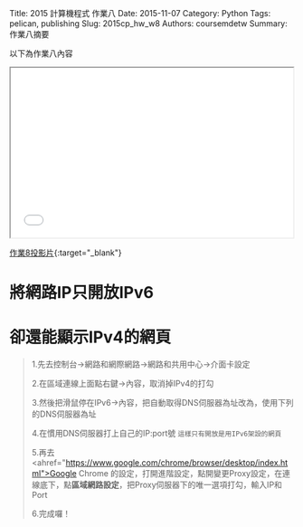 Title: 2015 計算機程式 作業八
Date: 2015-11-07
Category: Python
Tags: pelican, publishing
Slug: 2015cp_hw_w8
Authors: coursemdetw
Summary: 作業八摘要

以下為作業八內容

<iframe src="40423226_cp_w8_p.html" width="500" height="300"></iframe>

[作業8投影片](40423226_cp_w8_p.html){:target="_blank"}

將網路IP只開放IPv6
================

卻還能顯示IPv4的網頁
==================

> 1.先去控制台→網路和網際網路→網路和共用中心→介面卡設定
> 
> 2.在區域連線上面點右鍵→內容，取消掉IPv4的打勾
> 
> 3.然後把滑鼠停在IPv6→內容，把自動取得DNS伺服器為址改為，使用下列的DNS伺服器為址
> 
> 4.在慣用DNS伺服器打上自己的IP:port號 `這樣只有開放是用IPv6架設的網頁`
> 
> 5.再去<ahref="https://www.google.com/chrome/browser/desktop/index.html">Google Chrome</a> 的設定，打開進階設定，點開變更Proxy設定，在連線底下，點**區域網路設定**，把Proxy伺服器下的唯一選項打勾，輸入IP和Port
> 
> 6.完成囉！
